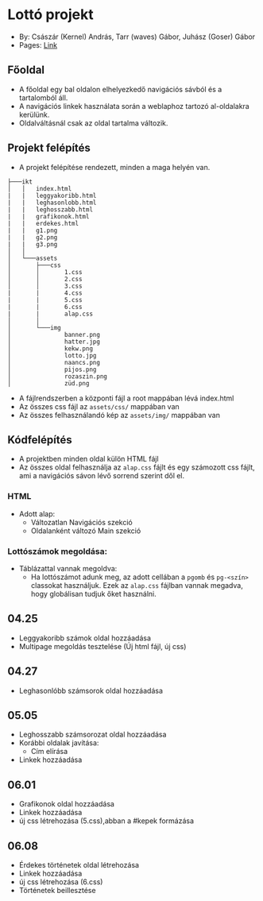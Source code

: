 # Lottó projekt
- By: Császár (Kernel) András, Tarr (waves) Gábor, Juhász (Goser) Gábor
- Pages: [Link](https://csandristurr.github.io/ikt/)

## Főoldal
- A főoldal egy bal oldalon elhelyezkedő navigációs sávból és a tartalomból áll.
- A navigációs linkek használata során a weblaphoz tartozó al-oldalakra kerülünk.
- Oldalváltásnál csak az oldal tartalma változik.

## Projekt felépítés
- A projekt felépítése rendezett, minden a maga helyén van.
```
├───ikt
│   │   index.html
|   |   leggyakoribb.html
|   |   leghasonlobb.html
|   |   leghosszabb.html
|   |   grafikonok.html
|   |   erdekes.html
|   |   g1.png
|   |   g2.png
|   |   g3.png
│   │
│   └───assets
│       ├───css
│       │       1.css
│       │       2.css
│       │       3.css
|       |       4.css
|       |       5.css
|       |       6.css
|       |       alap.css
│       │
│       └───img
│               banner.png
│               hatter.jpg
│               kekw.png
│               lotto.jpg
│               naancs.png
│               pijos.png
│               rozaszin.png
│               züd.png
```
- A fájlrendszerben a központi fájl a root mappában lévá index.html
- Az összes css fájl az `assets/css/` mappában van
- Az összes felhasználandó kép az `assets/img/` mappában van

## Kódfelépítés
- A projektben minden oldal külön HTML fájl
- Az összes oldal felhasználja az `alap.css` fájlt és egy számozott css fájlt, ami a navigációs sávon lévő sorrend szerint dől el.
### HTML
- Adott alap:
  - Változatlan Navigációs szekció
  - Oldalanként változó Main szekció
### Lottószámok megoldása:
- Táblázattal vannak megoldva:
  - Ha lottószámot adunk meg, az adott cellában a `pgomb` és `pg-<szín>` classokat használjuk. Ezek az `alap.css` fájlban vannak megadva, hogy globálisan tudjuk őket használni.
  
## 04.25
- Leggyakoribb számok oldal hozzáadása
- Multipage megoldás tesztelése (Új html fájl, új css)
## 04.27
- Leghasonlóbb számsorok oldal hozzáadása
## 05.05
- Leghosszabb számsorozat oldal hozzáadása
- Korábbi oldalak javítása:
  - Cím elírása
- Linkek hozzáadása
## 06.01
- Grafikonok oldal hozzáadása
- Linkek hozzáadása
- új css létrehozása (5.css),abban a #kepek formázása
## 06.08
- Érdekes történetek oldal létrehozása
- Linkek hozzáadása
- új css létrehozása (6.css)
- Történetek beillesztése



